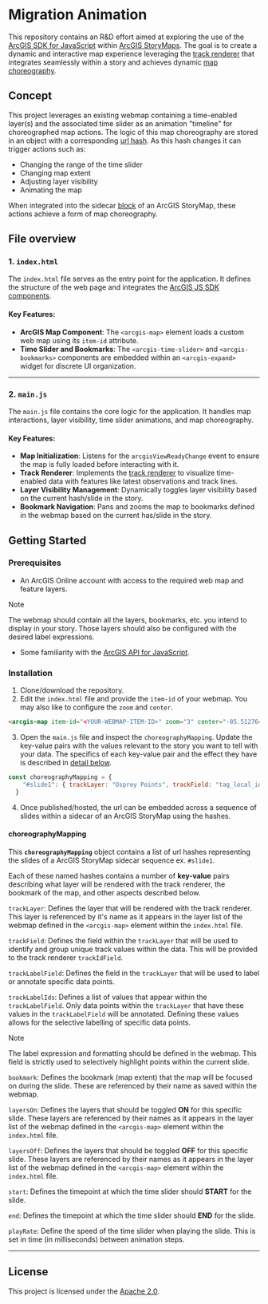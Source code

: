 # Migration Animation

This repository contains an R&D effort aimed at exploring the use of the [ArcGIS SDK for JavaScript](https://developers.arcgis.com/javascript/latest/) within [ArcGIS StoryMaps](https://www.esri.com/en-us/arcgis/products/arcgis-storymaps/overview). The goal is to create a dynamic and interactive map experience leveraging the [track renderer](https://developers.arcgis.com/javascript/latest/release-notes/#track-rendering-beta) that integrates seamlessly within a story and achieves dynamic [map choreography](https://www.esri.com/arcgis-blog/products/arcgis-storymaps/mapping/choreograph-your-maps-with-arcgis-storymaps).

## Concept
This project leverages an existing webmap containing a time-enabled layer(s) and the associated time slider as an animation "timeline" for choreographed map actions. The logic of this map choreography are stored in an object with a corresponding [url hash](https://developer.mozilla.org/en-US/docs/Web/API/URL/hash). As this hash changes it can trigger actions such as:
- Changing the range of the time slider
- Changing map extent
- Adjusting layer visibility
- Animating the map

When integrated into the sidecar [block](https://doc.arcgis.com/en/arcgis-storymaps/author-and-share/add-sidecars.htm) of an ArcGIS StoryMap, these actions achieve a form of map choreography.

## File overview
### 1. `index.html`

The `index.html` file serves as the entry point for the application. It defines the structure of the web page and integrates the [ArcGIS JS SDK components](https://developers.arcgis.com/javascript/latest/components/).

#### Key Features:
- **ArcGIS Map Component**: The `<arcgis-map>` element loads a custom web map using its `item-id` attribute.
- **Time Slider and Bookmarks**: The `<arcgis-time-slider>` and `<arcgis-bookmarks>` components are embedded within an `<arcgis-expand>` widget for discrete UI organization.
---
### 2. `main.js`

The `main.js` file contains the core logic for the application. It handles map interactions, layer visibility, time slider animations, and map choreography.

#### Key Features:
- **Map Initialization**: Listens for the `arcgisViewReadyChange` event to ensure the map is fully loaded before interacting with it.
- **Track Renderer**: Implements the [track renderer](https://developers.arcgis.com/javascript/latest/release-notes/#track-rendering-beta) to visualize time-enabled data with features like latest observations and track lines.
- **Layer Visibility Management**: Dynamically toggles layer visibility based on the current hash/slide in the story.
- **Bookmark Navigation**: Pans and zooms the map to bookmarks defined in the webmap based on the current has/slide in the story.

## Getting Started

### Prerequisites
- An ArcGIS Online account with access to the required web map and feature layers.
> [!NOTE]
> The webmap should contain all the layers, bookmarks, etc. you intend to display in your story. Those layers should also be configured with the desired label expressions.

- Some familiarity with the [ArcGIS API for JavaScript](https://developers.arcgis.com/javascript/latest/).

### Installation
1. Clone/download the repository.
2. Edit the `index.html` file and provide the `item-id` of your webmap. You may also like to configure the `zoom` and `center`.
```html
<arcgis-map item-id="<YOUR-WEBMAP-ITEM-ID>" zoom="3" center="-85.512764, 32.04355">
```
3. Open the `main.js` file and inspect the `choreographyMapping`. Update the key-value pairs with the values relevant to the story you want to tell with your data. The specifics of each key-value pair and the effect they have is described in [detail below](#choreographymapping).
```js
const choreographyMapping = {
    "#slide1": { trackLayer: "Osprey Points", trackField: "tag_local_identifier", trackLabelField: "event_id", trackLabelIds: ['1712299077','1990601351'], layersOn: [], layersOff: ['Global Ship Density'], start: "2016-08-15T00:00:00Z", end: "2016-10-06T00:00:00Z", bookmark: "Ohio" }
  }
```
4. Once published/hosted, the url can be embedded across a sequence of slides within a sidecar of an ArcGIS StoryMap using the hashes.

#### choreographyMapping
This **`choreographyMapping`** object contains a list of url hashes representing the slides of a ArcGIS StoryMap sidecar sequence ex. `#slide1`.

Each of these named hashes contains a number of **key-value** pairs describing what layer will be rendered with the track renderer, the bookmark of the map, and other aspects described below.

`trackLayer`: Defines the layer that will be rendered with the track renderer. This layer is referenced by it's name as it appears in the layer list of the webmap defined in the `<arcgis-map>` element within the `index.html` file.

`trackField`: Defines the field within the `trackLayer` that will be used to identify and group unique track values within the data. This will be provided to the track renderer `trackIdField`.

`trackLabelField`: Defines the field in the `trackLayer` that will be used to label or annotate specific data points.

`trackLabelIds`: Defines a list of values that appear within the `trackLabelField`. Only data points within the `trackLayer` that have these values in the `trackLabelField` will be annotated. Defining these values allows for the selective labelling of specific data points.

> [!NOTE]
> The label expression and formatting should be defined in the webmap. This field is strictly used to selectively highlight points within the current slide.

`bookmark`: Defines the bookmark (map extent) that the map will be focused on during the slide. These are referenced by their name as saved within the webmap.

`layersOn`: Defines the layers that should be toggled **ON** for this specific slide. These layers are referenced by their names as it appears in the layer list of the webmap defined in the `<arcgis-map>` element within the `index.html` file.

`layersOff`: Defines the layers that should be toggled **OFF** for this specific slide. These layers are referenced by their names as it appears in the layer list of the webmap defined in the `<arcgis-map>` element within the `index.html` file.

`start`: Defines the timepoint at which the time slider should **START** for the slide.

`end`: Defines the timepoint at which the time slider should **END** for the slide.

`playRate`: Define the speed of the time slider when playing the slide. This is set in time (in milliseconds) between animation steps.

---
## License
This project is licensed under the [Apache 2.0](LICENSE).